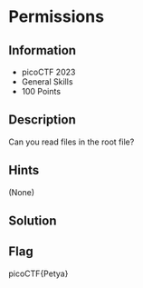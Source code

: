 # Permissions

## Information

- picoCTF 2023
- General Skills
- 100 Points

## Description

Can you read files in the root file?

## Hints

(None)

## Solution

## Flag

picoCTF{Petya}
